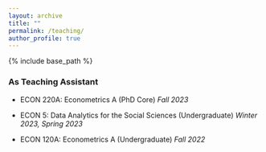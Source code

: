 ```yaml
---
layout: archive
title: ""
permalink: /teaching/
author_profile: true
---
```


{% include base_path %}


### As Teaching Assistant

- ECON 220A: Econometrics A (PhD Core) *Fall 2023*

- ECON 5: Data Analytics for the Social Sciences  (Undergraduate) *Winter 2023, Spring 2023*

- ECON 120A: Econometrics A (Undergraduate) *Fall 2022*
